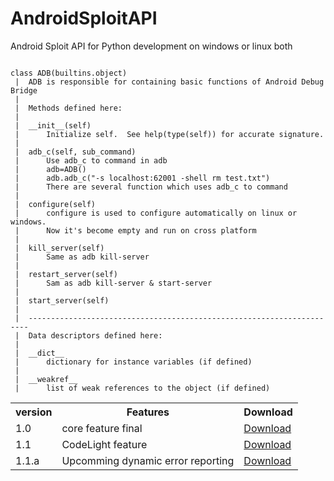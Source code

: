 # AndroidSploitAPI
Android Sploit API for Python development on windows or linux both
<br>
<table>
<tr>
 <th>version</th>
 <th>Features</th>
 <th>Download</th>
</tr>
<tr>
  <td>1.0</td>
  <td>core feature final</td>
  <td><a href="#">Download</a></td>
</tr>
<tr>
  <td>1.1</td>
  <td>CodeLight feature</td>
  <td><a href="#">Download</a></td>
</tr>
<tr>
  <td>1.1.a</td>
  <td>Upcomming dynamic error reporting</td>
  <td><a href="#">Download</a></td>
</tr>

```Help on class ADB in module com.cosmo.sploit.tools:

class ADB(builtins.object)
 |  ADB is responsible for containing basic functions of Android Debug Bridge
 |  
 |  Methods defined here:
 |  
 |  __init__(self)
 |      Initialize self.  See help(type(self)) for accurate signature.
 |  
 |  adb_c(self, sub_command)
 |      Use adb_c to command in adb
 |      adb=ADB()
 |      adb.adb_c("-s localhost:62001 -shell rm test.txt")
 |      There are several function which uses adb_c to command
 |  
 |  configure(self)
 |      configure is used to configure automatically on linux or windows.
 |      Now it's become empty and run on cross platform
 |  
 |  kill_server(self)
 |      Same as adb kill-server
 |  
 |  restart_server(self)
 |      Sam as adb kill-server & start-server
 |  
 |  start_server(self)
 |  
 |  ----------------------------------------------------------------------
 |  Data descriptors defined here:
 |  
 |  __dict__
 |      dictionary for instance variables (if defined)
 |  
 |  __weakref__
 |      list of weak references to the object (if defined)
```
</table>